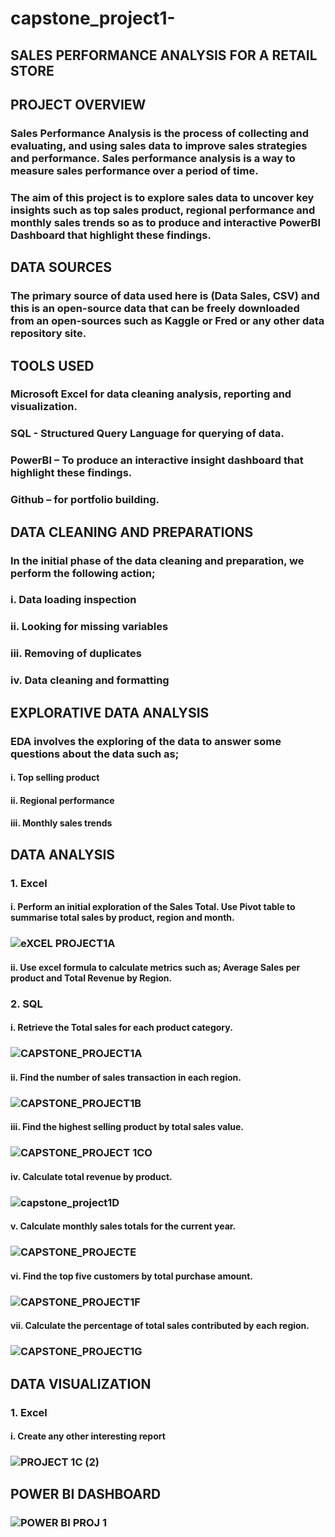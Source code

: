 # capstone_project1-
## SALES PERFORMANCE ANALYSIS FOR A RETAIL STORE 
## PROJECT OVERVIEW
### Sales Performance Analysis is the process of collecting and evaluating, and using sales data to improve sales strategies and performance. Sales performance analysis is a way to measure sales performance over a period of time.
### The aim of this project is to explore sales data to uncover key insights such as top sales product, regional performance and monthly sales trends so as to produce and interactive PowerBI Dashboard that highlight these findings.
## DATA SOURCES
### The primary source of data used here is (Data Sales, CSV) and this is an open-source data that can be freely downloaded from an open-sources such as Kaggle or Fred or any other data repository site.
## TOOLS USED
### Microsoft Excel for data cleaning analysis, reporting and visualization.
### SQL - Structured Query Language for querying of data.
### PowerBI – To produce an interactive insight dashboard that highlight these findings.
### Github – for portfolio building.
## DATA CLEANING AND PREPARATIONS
### In the initial phase of the data cleaning and preparation, we perform the following action;
### i.	Data loading inspection
### ii.	Looking for missing variables
### iii.	Removing of duplicates
### iv.	Data cleaning and formatting
## EXPLORATIVE DATA ANALYSIS
### EDA involves the exploring of the data to answer some questions about the data such as;
#### i.	Top selling product
#### ii.	Regional performance 
#### iii.	Monthly sales trends
## DATA ANALYSIS
### 1.	Excel
#### i.	Perform an initial exploration of the Sales Total. Use Pivot table to summarise total sales by product, region and month.
### ![eXCEL PROJECT1A](https://github.com/user-attachments/assets/3f15f514-c176-4bbd-b1f6-b4b09179e12e)
#### ii.	Use excel formula to calculate metrics such as; Average Sales per product and Total Revenue by Region.
### 2.	SQL
#### i.	Retrieve the Total sales for each product category.
### ![CAPSTONE_PROJECT1A](https://github.com/user-attachments/assets/1e1267c3-e78f-4485-ba45-af2c141c1fa6)
#### ii.	Find the number of sales transaction in each region.
### ![CAPSTONE_PROJECT1B](https://github.com/user-attachments/assets/ca4a99dc-428b-4659-bd5d-67db44af9260)
#### iii.	Find the highest selling product by total sales value.
### ![CAPSTONE_PROJECT 1CO](https://github.com/user-attachments/assets/fec8c477-b622-4af6-aa1a-919fcb51bc3f)
#### iv.	Calculate total revenue by product.
### ![capstone_project1D](https://github.com/user-attachments/assets/1129945a-68ff-4f2c-aa7a-9efffd241da5)
#### v.	Calculate monthly sales totals for the current year.
### ![CAPSTONE_PROJECTE](https://github.com/user-attachments/assets/cd3a51cb-a281-44bb-bfbe-3503e21a0f32)
#### vi.	Find the top five customers by total purchase amount.
### ![CAPSTONE_PROJECT1F](https://github.com/user-attachments/assets/e79f0556-bc5a-4720-8d1e-f81c59ba6500)
#### vii.	Calculate the percentage of total sales contributed by each region.
### ![CAPSTONE_PROJECT1G](https://github.com/user-attachments/assets/9b34d132-3c54-4284-a769-a02ca15822fc)
## DATA VISUALIZATION
### 1.	Excel
#### i.	Create any other interesting report
### ![PROJECT  1C (2)](https://github.com/user-attachments/assets/0f5b4750-7b83-4cab-a01a-3bea1567e2a9)
## POWER BI DASHBOARD
### ![POWER BI PROJ 1](https://github.com/user-attachments/assets/07429545-dd71-4bb4-8a7d-0e015725d0cb)
